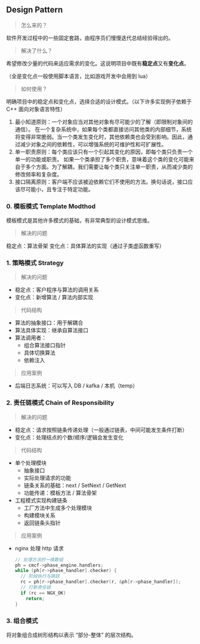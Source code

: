 
## Design Pattern

> 怎么来的？

软件开发过程中的一些固定套路，由程序员们慢慢迭代总结经验得出的。

> 解决了什么？

希望修改少量的代码来适应需求的变化。这说明项目中既有**稳定点**又有**变化点**。

（全是变化点一般使用脚本语言，比如游戏开发中会用到 lua）

> 如何使用？

明确项目中的稳定点和变化点，选择合适的设计模式。（以下许多实现例子依赖于 C++ 面向对象语言特性）

1. 最小知道原则：一个对象应当对其他对象有尽可能少的了解（即限制对象间的通信）。
  在一个复杂系统中，如果每个类都直接访问其他类的内部细节，系统将变得非常脆弱。当一个类发生变化时，其他依赖类也会受到影响。因此，通过减少对象之间的依赖性，可以增强系统的可维护性和可扩展性。
1. 单一职责原则：每个类应该只有一个引起其变化的原因，即每个类只负责一个单一的功能或职责。
   如果一个类承担了多个职责，意味着这个类的变化可能来自于多个方面。为了解耦，我们需要让每个类只关注单一职责，从而减少类的修改频率和复杂度。
2. 接口隔离原则：客户端不应该被迫依赖它们不使用的方法。换句话说，接口应该尽可能小，且专注于特定功能。

### 0. 模板模式 Template Modthod

模板模式是其他许多模式的基础，有非常典型的设计模式思维。

> 解决的问题

稳定点：算法骨架
变化点：具体算法的实现（通过子类虚函数重写）

### 1. 策略模式 Strategy

> 解决的问题

- 稳定点：客户程序与算法的调用关系
- 变化点：新增算法 / 算法内部实现

> 代码结构

- 算法的抽象接口：用于解耦合
- 算法具体实现：继承自算法接口
- 算法调用者：
  - 组合算法接口指针
  - 具体切换算法
  - 依赖注入

> 应用案例

- 后端日志系统：可以写入 DB / kafka / 本机（temp）

### 2. 责任链模式 Chain of Responsibility

> 解决的问题

- 稳定点：请求按照链条传递处理（一般通过链表，中间可能发生条件打断）
- 变化点：处理结点的个数/顺序/逻辑会发生变化

> 代码结构

- 单个处理模块
  - 抽象接口
  - 实际处理请求的功能
  - 链条关系的基础：next / SetNext / GetNext
  - 功能传递：模板方法 / 算法骨架
- 工程模式实现构建链条
  - 工厂方法中生成多个处理模块
  - 构建模块关系
  - 返回链条头指针

> 应用案例

- nginx 处理 http 请求
  ```cpp
  // 处理方法的一维数组
  ph = cmcf->phase_engine.handlers;
  while (ph[r->phase_handler].checker) {
    // 阶段执行与跳跃
    rc = ph[r->phase_handler].checker(r, &ph[r->phase_handler]);
    // 打断责任链
    if (rc == NGX_OK)
      return;
  }
  ```

### 3. 组合模式

将对象组合成树形结构以表示 “部分-整体” 的层次结构。
